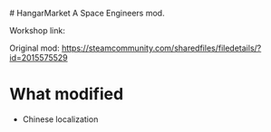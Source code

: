 ﻿﻿# HangarMarket
A Space Engineers mod.

Workshop link: 

Original mod: https://steamcommunity.com/sharedfiles/filedetails/?id=2015575529

# What modified
* Chinese localization
